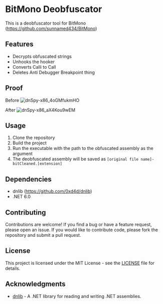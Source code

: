 
# BitMono Deobfuscator

This is a deobfuscator tool for BitMono (https://github.com/sunnamed434/BitMono)

## Features

- Decrypts obfuscated strings
- Unhooks the hooker
- Converts Calli to Call
- Deletes Anti Debugger Breakpoint thing

## Proof

Before
![dnSpy-x86_4oGMfukmHO](https://github.com/Yeetret/BitCleaner/assets/122463441/ef13172e-2a57-4c86-967d-435956f9badb)

After
![dnSpy-x86_aX4Kou9wEM](https://github.com/Yeetret/BitCleaner/assets/122463441/1857de63-6c6f-40ce-8db5-f92aef293c4d)



## Usage

1. Clone the repository
2. Build the project
3. Run the executable with the path to the obfuscated assembly as the argument
4. The deobfuscated assembly will be saved as `[original file name]-bitCleaned.[extension]`

## Dependencies

- dnlib (https://github.com/0xd4d/dnlib)
- .NET 6.0

## Contributing

Contributions are welcome! If you find a bug or have a feature request, please open an issue. If you would like to contribute code, please fork the repository and submit a pull request.

## License

This project is licensed under the MIT License - see the [LICENSE](LICENSE) file for details.

## Acknowledgments

- [dnlib](https://github.com/0xd4d/dnlib) - A .NET library for reading and writing .NET assemblies.
